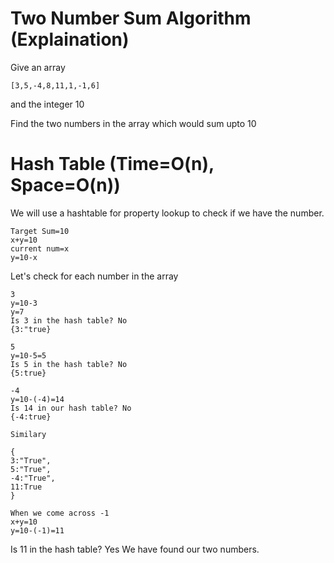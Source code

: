 # Two Number Sum Algorithm (Explaination)

Give an array
```
[3,5,-4,8,11,1,-1,6]
```
and
the integer 10

Find the two numbers in the array which would
sum upto 10

# Hash Table (Time=O(n), Space=O(n))

We will use a hashtable for property lookup to check if we have the number.
```
Target Sum=10   
x+y=10
current num=x 
y=10-x
```

Let's check for each number in the array
```
3
y=10-3
y=7
Is 3 in the hash table? No
{3:"true}

5
y=10-5=5
Is 5 in the hash table? No
{5:true}

-4
y=10-(-4)=14
Is 14 in our hash table? No
{-4:true}

Similary

{
3:"True",
5:"True",
-4:"True",
11:True
}

When we come across -1
x+y=10
y=10-(-1)=11
```

Is 11 in the hash table? Yes We have found our two numbers.

